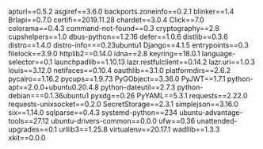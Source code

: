 apturl==0.5.2
asgiref==3.6.0
backports.zoneinfo==0.2.1
blinker==1.4
Brlapi==0.7.0
certifi==2019.11.28
chardet==3.0.4
Click==7.0
colorama==0.4.3
command-not-found==0.3
cryptography==2.8
cupshelpers==1.0
dbus-python==1.2.16
defer==1.0.6
distlib==0.3.6
distro==1.4.0
distro-info===0.23ubuntu1
Django==4.1.5
entrypoints==0.3
filelock==3.9.0
httplib2==0.14.0
idna==2.8
keyring==18.0.1
language-selector==0.1
launchpadlib==1.10.13
lazr.restfulclient==0.14.2
lazr.uri==1.0.3
louis==3.12.0
netifaces==0.10.4
oauthlib==3.1.0
platformdirs==2.6.2
pycairo==1.16.2
pycups==1.9.73
PyGObject==3.36.0
PyJWT==1.7.1
python-apt==2.0.0+ubuntu0.20.4.8
python-dateutil==2.7.3
python-debian===0.1.36ubuntu1
pyxdg==0.26
PyYAML==5.3.1
requests==2.22.0
requests-unixsocket==0.2.0
SecretStorage==2.3.1
simplejson==3.16.0
six==1.14.0
sqlparse==0.4.3
systemd-python==234
ubuntu-advantage-tools==27.12
ubuntu-drivers-common==0.0.0
ufw==0.36
unattended-upgrades==0.1
urllib3==1.25.8
virtualenv==20.17.1
wadllib==1.3.3
xkit==0.0.0
